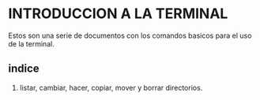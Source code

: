 # INTRODUCCION A LA TERMINAL

Estos son una serie de documentos con los comandos basicos para el uso de la terminal. 

## indice 

1. listar, cambiar, hacer, copiar, mover y borrar directorios.